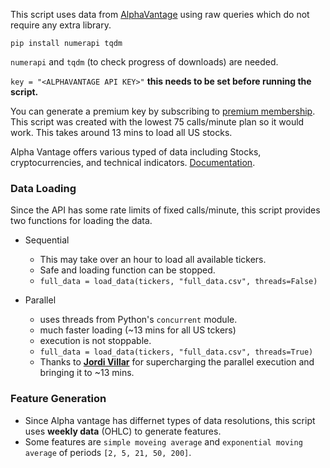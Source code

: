 This script uses data from [AlphaVantage](https://www.alphavantage.co/) using raw queries which do not require any extra library.
```
pip install numerapi tqdm
```
`numerapi` and `tqdm` (to check progress of downloads) are needed.

`key = "<ALPHAVANTAGE API KEY>"` **this needs to be set before running the script.**

You can generate a premium key by subscribing to [premium membership](https://www.alphavantage.co/premium/). This script was created with the lowest 75 calls/minute plan so it would work. This takes around 13 mins to load all US stocks.

Alpha Vantage offers various typed of data including Stocks, cryptocurrencies, and technical indicators. [Documentation](https://www.alphavantage.co/documentation/).

### Data Loading

Since the API has some rate limits of fixed calls/minute, this script provides two functions for loading the data.

- Sequential 
    + This may take over an hour to load all available tickers.
    + Safe and loading function can be stopped.
    + `full_data = load_data(tickers, "full_data.csv", threads=False)`

- Parallel
    + uses threads from Python's `concurrent` module.
    + much faster loading (~13 mins for all US tckers)
    + execution is not stoppable.
    + `full_data = load_data(tickers, "full_data.csv", threads=True)`
    + Thanks to **[Jordi Villar](https://twitter.com/jrdi)** for supercharging the parallel execution and bringing it to ~13 mins.

### Feature Generation

- Since Alpha vantage has differnet types of data resolutions, this script uses **weekly data** (OHLC) to generate features.
- Some features are `simple moveing average` and `exponential moving average` of periods `[2, 5, 21, 50, 200]`.


